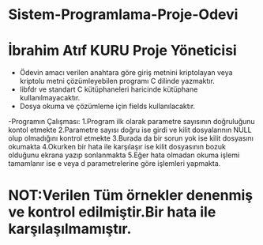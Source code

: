 # Sistem-Programlama-Proje-Odevi
# İbrahim Atıf KURU Proje Yöneticisi
* Ödevin amacı verilen anahtara göre giriş metnini kriptolayan veya kriptolu metni çözümleyebilen programı C dilinde yazmaktır.
* libfdr ve standart C kütüphaneleri haricinde kütüphane kullanılmayacaktır.
* Dosya okuma ve çözümleme için fields kullanılacaktır.

-Programın Çalışması:
1.Program ilk olarak parametre sayısının doğruluğunu kontol etmekte
2.Parametre sayısı doğru ise girdi ve kilit dosyalarının NULL olup olmadığını kontrol etmekte
3.Burada da bir sorun yok ise kilit dosyasını okumakta
4.Okurken bir hata ile karşılaşır ise kilit dosyasının bozuk olduğunu ekrana yazıp sonlanmakta
5.Eğer hata olmadan okuma işlemi tamamlanır ise e veya d parametrelerine göre işlemleri yapmakta.
# NOT:Verilen Tüm örnekler denenmiş ve kontrol edilmiştir.Bir hata ile karşılaşılmamıştır.
